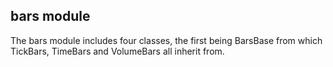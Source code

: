 ## bars module

The bars module includes four classes, the first being BarsBase from which TickBars, TimeBars and VolumeBars all inherit from.

